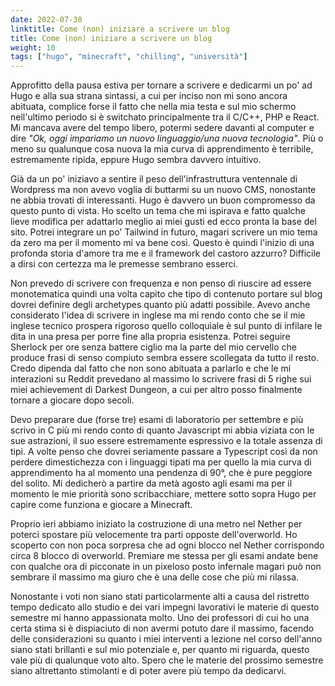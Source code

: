 ```yaml
---
date: 2022-07-30
linktitle: Come (non) iniziare a scrivere un blog
title: Come (non) iniziare a scrivere un blog
weight: 10
tags: ["hugo", "minecraft", "chilling", "università"]
---
```


Approfitto della pausa estiva per tornare a scrivere e dedicarmi un po' ad Hugo e alla sua strana sintassi, a cui per inciso non mi sono ancora abituata, complice forse il fatto che nella mia testa e sul mio schermo nell'ultimo periodo si è switchato principalmente tra il C/C++, PHP e React. Mi mancava avere del tempo libero, potermi sedere davanti al computer e dire _"Ok, oggi impariamo un nuovo linguaggio/una nuova tecnologia"_. Più o meno su qualunque cosa nuova la mia curva di apprendimento è terribile, estremamente ripida, eppure Hugo sembra davvero intuitivo.

Già da un po' iniziavo a sentire il peso dell'infrastruttura ventennale di Wordpress ma non avevo voglia di buttarmi su un nuovo CMS, nonostante ne abbia trovati di interessanti. Hugo è davvero un buon compromesso da questo punto di vista. Ho scelto un tema che mi ispirava e fatto qualche lieve modifica per adattarlo meglio ai miei gusti ed ecco pronta la base del sito. Potrei integrare un po' Tailwind in futuro, magari scrivere un mio tema da zero ma per il momento mi va bene così. Questo è quindi l'inizio di una profonda storia d'amore tra me e il framework del castoro azzurro? Difficile a dirsi con certezza ma le premesse sembrano esserci.

Non prevedo di scrivere con frequenza e non penso di riuscire ad essere monotematica quindi una volta capito che tipo di contenuto portare sul blog dovrei definire degli archetypes quanto più adatti possibile. Avevo anche considerato l'idea di scrivere in inglese ma mi rendo conto che se il mie inglese tecnico prospera rigoroso quello colloquiale è sul punto di infilare le dita in una presa per porre fine alla propria esistenza. Potrei seguire Sherlock per ore senza battere ciglio ma la parte del mio cervello che produce frasi di senso compiuto sembra essere scollegata da tutto il resto. Credo dipenda dal fatto che non sono abituata a parlarlo e che le mi interazioni su Reddit prevedano al massimo lo scrivere frasi di 5 righe sui miei achievement di Darkest Dungeon, a cui per altro posso finalmente tornare a giocare dopo secoli.

Devo preparare due (forse tre) esami di laboratorio per settembre e più scrivo in C più mi rendo conto di quanto Javascript mi abbia viziata con le sue astrazioni, il suo essere estremamente espressivo e la totale assenza di tipi. A volte penso che dovrei seriamente passare a Typescript così da non perdere dimestichezza con i linguaggi tipati ma per quello la mia curva di apprendimento ha al momento una pendenza di 90°, che è pure peggiore del solito.
Mi dedicherò a partire da metà agosto agli esami ma per il momento le mie priorità sono scribacchiare, mettere sotto sopra Hugo per capire come funziona e giocare a Minecraft.

Proprio ieri abbiamo iniziato la costruzione di una metro nel Nether per poterci spostare più velocemente tra parti opposte dell'overworld. Ho scoperto con non poca sorpresa che ad ogni blocco nel Nether corrispondo circa 8 blocco di overworld. Premiare me stessa per gli esami andate bene con qualche ora di picconate in un pixeloso posto infernale magari può non sembrare il massimo ma giuro che è una delle cose che più mi rilassa.

Nonostante i voti non siano stati particolarmente alti a causa del ristretto tempo dedicato allo studio e dei vari impegni lavorativi le materie di questo semestre mi hanno appassionata molto. Uno dei professori di cui ho una certa stima si è dispiaciuto di non avermi potuto dare il massimo, facendo delle considerazioni su quanto i miei interventi a lezione nel corso dell'anno siano stati brillanti e sul mio potenziale e, per quanto mi riguarda, questo vale più di qualunque voto alto. Spero che le materie del prossimo semestre siano altrettanto stimolanti e di poter avere più tempo da dedicarvi.
